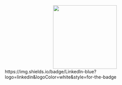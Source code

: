 <div id="header" align="center">
  <img src="https://i.imgur.com/USEllQl.gif" width="200"/>
</div>
https://img.shields.io/badge/LinkedIn-blue?logo=linkedin&logoColor=white&style=for-the-badge
<!--
Hi there 👋
**mfgrillo/mfgrillo** is a ✨ _special_ ✨ repository because its `README.md` (this file) appears on your GitHub profile.

Here are some ideas to get you started:

- 🔭 I’m currently working on ...
- 🌱 I’m currently learning ...
- 👯 I’m looking to collaborate on ...
- 🤔 I’m looking for help with ...
- 💬 Ask me about ...
- 📫 How to reach me: ...
- 😄 Pronouns: ...
- ⚡ Fun fact: ...
-->
